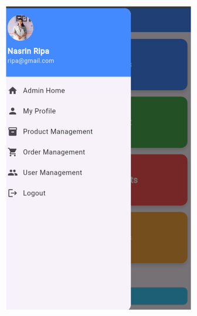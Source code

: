 
![image alt](https://github.com/Nasrinjaha/FlutterEcomHub/blob/a103bed26dd70d42896f4b672b262d9f336b7a61/sidebar.png)
